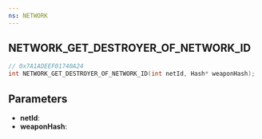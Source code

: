 ```yaml
---
ns: NETWORK
---
```

## NETWORK_GET_DESTROYER_OF_NETWORK_ID

```c
// 0x7A1ADEEF01740A24
int NETWORK_GET_DESTROYER_OF_NETWORK_ID(int netId, Hash* weaponHash);
```

## Parameters
* **netId**:
* **weaponHash**:
